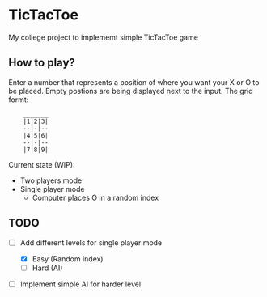 # TicTacToe
My college project to implememt simple TicTacToe game

## How to play?
Enter a number that represents a position of where you want your X or O to be placed.
Empty postions are being displayed next to the input.
The grid formt:

        _______
        |1|2|3|
        --|-|--
        |4|5|6|
        --|-|--
        |7|8|9|

Current state (WIP):
* Two players mode
* Single player mode
    * Computer places O in a random index

## TODO

- [ ] Add different levels for single player mode
	- [x] Easy (Random index)
    - [ ] Hard (AI)
- [ ] Implement simple AI for harder level

